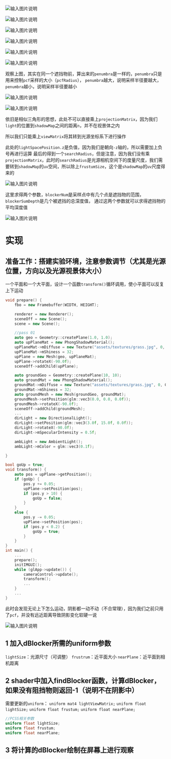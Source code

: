 ![输入图片说明](/imgs/2025-02-27/lRBIhSWFrGCcSUb8.png)

![输入图片说明](/imgs/2025-02-27/w0FL3CzGIfJhf5sF.png)

![输入图片说明](/imgs/2025-02-27/S7mc54dvcXWWecpz.png)

![输入图片说明](/imgs/2025-02-27/2YMnTtkuLBebcBwW.png)

![输入图片说明](/imgs/2025-02-27/9A1yz7mHFgNrTGeT.png)

![输入图片说明](/imgs/2025-02-27/wy9bahSOFezdCk7P.png)

观察上图，其实在同一个遮挡物前，算出来的`penumbra`是一样的，`penumbra`只是用来控制`pcf`采样的大小（`pcfRadius`），
`penumbra`越大，说明采样半径要越大，
`penumbra`越小，说明采样半径要越小

![输入图片说明](/imgs/2025-02-27/fJZYhSY3QSORzalY.png)

![输入图片说明](/imgs/2025-02-27/mhWpKPWNGP3ZD2li.png)

依旧是相似三角形的思想，此处不可以直接乘上`projectionMatrix`，因为我们`light`的位置到`shadowMap`之间的距离`n`，并不在视景体之内

所以我们只能乘上`viewMatrix`将其转到光源坐标系下进行操作

此处的`lightSpacePosition.z`是负值，因为我们是朝向`-z`轴的，所以需要加上负号再进行运算
最后的得到一个`searchRadius`，但是注意，因为我们没有乘`projectionMatrix`，此时的`searchRadius`是光源相机空间下的度量尺度，我们需要转到`shadowMap`的`uv`空间，所以除上`frustumSize`，这个是`shadowMap`的`uv`尺度得来的

![输入图片说明](/imgs/2025-02-27/ldDe3nV4hcxRTQP4.png)

这里求得两个参数，`blockerNum`是采样点中有几个点是遮挡物的范围，`blockerSumDepth`是几个被遮挡的总深度值，
通过这两个参数就可以求得遮挡物的平均深度值

![输入图片说明](/imgs/2025-02-27/F4PYwiWOv6he3T7W.png)

# 实现
## 准备工作：搭建实验环境，注意参数调节（尤其是光源位置，方向以及光源视景体大小）
一个平面和一个大平面，设计一个函数`transform()`循环调用，使小平面可以反复上下运动
```cpp
void prepare() {
	fbo = new Framebuffer(WIDTH, HEIGHT);

	renderer = new Renderer();
	sceneOff = new Scene();
	scene = new Scene();

	//pass 01
	auto geo = Geometry::createPlane(1.0, 1.0);
	auto upPlaneMat = new PhongShadowMaterial();
	upPlaneMat->mDiffuse = new Texture("assets/textures/grass.jpg", 0, GL_SRGB_ALPHA);
	upPlaneMat->mShiness = 32;
	upPlane = new Mesh(geo, upPlaneMat);
	upPlane->rotateX(-90.0f);
	sceneOff->addChild(upPlane);

	auto groundGeo = Geometry::createPlane(10, 10);
	auto groundMat = new PhongShadowMaterial();
	groundMat->mDiffuse = new Texture("assets/textures/grass.jpg", 0, GL_SRGB_ALPHA);
	groundMat->mShiness = 32;
	auto groundMesh = new Mesh(groundGeo, groundMat);
	groundMesh->setPosition(glm::vec3(0.0, 0.0, 0.0f));
	groundMesh->rotateX(-90.0f);
	sceneOff->addChild(groundMesh);
	...
	dirLight = new DirectionalLight();
	dirLight->setPosition(glm::vec3(3.0f, 15.0f, 0.0f));
	dirLight->rotateX(-90.0f);
	dirLight->mSpecularIntensity = 0.5f;

	ambLight = new AmbientLight();
	ambLight->mColor = glm::vec3(0.1f);

}

bool goUp = true;
void transform() {
	auto pos = upPlane->getPosition();
	if (goUp) {
		pos.y += 0.05;
		upPlane->setPosition(pos);
		if (pos.y > 10) {
			goUp = false;
		}
	}
	else {
		pos.y -= 0.05;
		upPlane->setPosition(pos);
		if (pos.y < 0.2) {
			goUp = true;
		}
	}
}
int main() {
	...
	prepare();
	initIMGUI();
	while (glApp->update()) {
		cameraControl->update();
		transform();
		...
	}
	...
}
```
此时会发现无论上下怎么运动，阴影都一动不动（不合常理），因为我们之前只用了`pcf`，并没有远近距离导致阴影变化软硬一说

![输入图片说明](/imgs/2025-02-27/edoSnJYhd6RYk6r4.png)

## 1 加入dBlocker所需的uniform参数
`lightSize`：光源尺寸（可调整）
`frustrum`：近平面大小
`nearPlane`：近平面到相机距离

## 2 shader中加入findBlocker函数，计算dBlocker，如果没有阻挡物则返回-1（说明不在阴影中）
需要更新的`uniform`：
`uniform mat4 lightViewMatrix;`
`uniform float lightSize;`
`uniform float frustum;`
`uniform float nearPlane;`
```glsl
//PCSS相关参数
uniform float lightSize;
uniform float frustum;
uniform float nearPlane;
```
## 3 将计算的dBlocker绘制在屏幕上进行观察
<!--stackedit_data:
eyJoaXN0b3J5IjpbLTE1MjUxMzU3NzQsLTE5Njc0Mjc2MzgsLT
c3Njg3NDA2OSwtMjAxNzM3NTcyNywtMTI5Mzc1NjA4LC0yNjE5
OTI2MjQsMTQyMTYyMzI4OCw2NDk0OTA1MzYsLTUxMTA0MDYzNy
wxMTk0MTE2NDIxLDY4NTA4NjczOCwtMjg0NjY0OTE5XX0=
-->